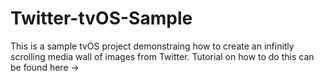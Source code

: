 # Twitter-tvOS-Sample

This is a sample tvOS project demonstraing how to create an infinitly scrolling media wall of images from Twitter. Tutorial on how to do this can be found here -> 
